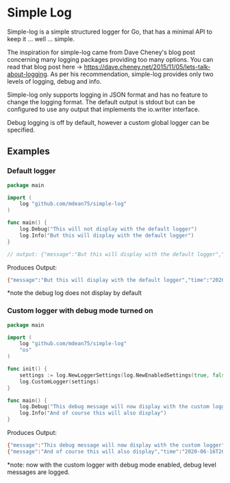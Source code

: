 # Simple Log

Simple-log is a simple structured logger for Go, that has a minimal API to keep it ... well ... simple.  

The inspiration for simple-log came from Dave Cheney's blog post concerning many logging packages providing too many options. 
You can read that blog post here -> https://dave.cheney.net/2015/11/05/lets-talk-about-logging.  As per his recommendation, 
simple-log provides only two levels of logging, debug and info. 

Simple-log only supports logging in JSON format and has no feature to change the logging format.  The default output is 
stdout but can be configured to use any output that implements the io.writer interface.  

Debug logging is off by default, however a custom global logger can be specified.

## Examples

### Default logger

```go
package main

import (
	log "github.com/mdean75/simple-log"
)

func main() {
    log.Debug("This will not display with the default logger")
    log.Info("But this will display with the default logger")
}

// output: {"message":"But this will display with the default logger","time":"2020-06-16T20:13:36-05:00"}

``` 

Produces Output: 
```bash
{"message":"But this will display with the default logger","time":"2020-06-16T20:13:36-05:00"}

```
*note the debug log does not display by default

### Custom logger with debug mode turned on

```go
package main

import (
	log "github.com/mdean75/simple-log"
	"os"
)

func init() {
	settings := log.NewLoggerSettings(log.NewEnabledSettings(true, false), os.Stdout)
	log.CustomLogger(settings)
}

func main() {
	log.Debug("This debug message will now display with the custom logger")
	log.Info("And of course this will also display")
}
```

Produces Output:
```bash
{"message":"This debug message will now display with the custom logger","time":"2020-06-16T20:13:36-05:00"}
{"message":"And of course this will also display","time":"2020-06-16T20:13:36-05:00"}
```
*note: now with the custom logger with debug mode enabled, debug level messages are logged.
